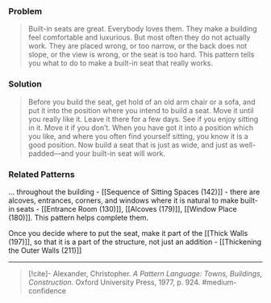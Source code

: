 ### Problem
>Built-in seats are great. Everybody loves them. They make a building feel comfortable and luxurious. But most often they do not actually work. They are placed wrong, or too narrow, or the back does not slope, or the view is wrong, or the seat is too hard. This pattern tells you what to do to make a built-in seat that really works.

### Solution
>Before you build the seat, get hold of an old arm chair or a sofa, and put it into the position where you intend to build a seat. Move it until you really like it. Leave it there for a few days. See if you enjoy sitting in it. Move it if you don’t. When you have got it into a position which you like, and where you often find yourself sitting, you know it is a good position. Now build a seat that is just as wide, and just as well-padded—and your built-in seat will work.

### Related Patterns
... throughout the building - [[Sequence of Sitting Spaces (142)]] - there are alcoves, entrances, corners, and windows where it is natural to make built-in seats - [[Entrance Room (130)]], [[Alcoves (179)]], [[Window Place (180)]]. This pattern helps complete them.

Once you decide where to put the seat, make it part of the [[Thick Walls (197)]], so that it is a part of the structure, not just an addition - [[Thickening the Outer Walls (211)]]

---

> [!cite]- Alexander, Christopher. _A Pattern Language: Towns, Buildings, Construction_. Oxford University Press, 1977, p. 924.
> #medium-confidence 